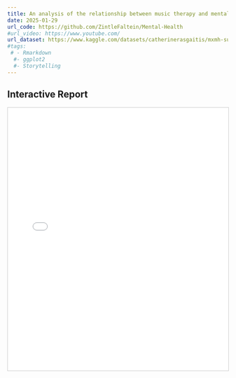 ```yaml
---
title: An analysis of the relationship between music therapy and mental health
date: 2025-01-29
url_code: https://github.com/ZintleFaltein/Mental-Health
#url_video: https://www.youtube.com/
url_dataset: https://www.kaggle.com/datasets/catherinerasgaitis/mxmh-survey-results
#tags:
 # - Rmarkdown
  #- ggplot2
  #- Storytelling
---
```


## Interactive Report

<iframe src="/reports/mental-health.html" width="100%" height="600px" style="border: 1px solid #ccc;"></iframe>

<!--more-->
